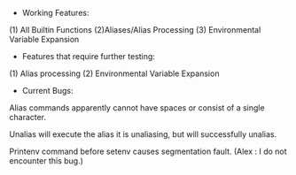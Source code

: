 * Working Features:

(1) All Builtin Functions (2)Aliases/Alias Processing (3) Environmental Variable Expansion

* Features that require further testing:

(1) Alias processing (2) Environmental Variable Expansion

*	Current Bugs:

Alias commands apparently cannot have spaces or consist of a single character.

Unalias will execute the alias it is unaliasing, but will successfully unalias.

Printenv command before setenv causes segmentation fault. (Alex : I do not encounter this bug.)

